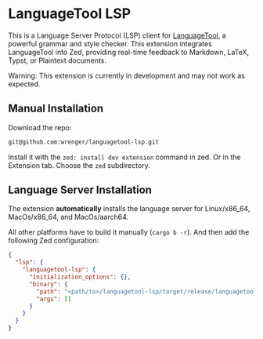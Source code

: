 # LanguageTool LSP

This is a Language Server Protocol (LSP) client for [LanguageTool](https://languagetool.org/), a powerful grammar and style checker.
This extension integrates LanguageTool into Zed, providing real-time feedback to Markdown, LaTeX, Typst, or Plaintext documents.

Warning: This extension is currently in development and may not work as expected.

## Manual Installation

Download the repo:

```sh
git@github.com:wrenger/languagetool-lsp.git
```

Install it with the `zed: install dev extension` command in zed.
Or in the Extension tab.
Choose the `zed` subdirectory.

## Language Server Installation

The extension **automatically** installs the language server for Linux/x86_64, MacOs/x86_64, and MacOs/aarch64.

All other platforms have to build it manually (`cargo b -r`).
And then add the following Zed configuration:

```json
{
  "lsp": {
    "languagetool-lsp": {
      "initialization_options": {},
      "binary": {
        "path": "<path/to>/languagetool-lsp/target/release/languagetool-lsp",
        "args": []
      }
    }
  }
}
```
